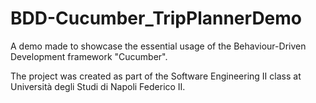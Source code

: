 # BDD-Cucumber_TripPlannerDemo

A demo made to showcase the essential usage of the Behaviour-Driven Development framework "Cucumber".

The project was created as part of the Software Engineering II class at Università degli Studi di Napoli Federico II.
